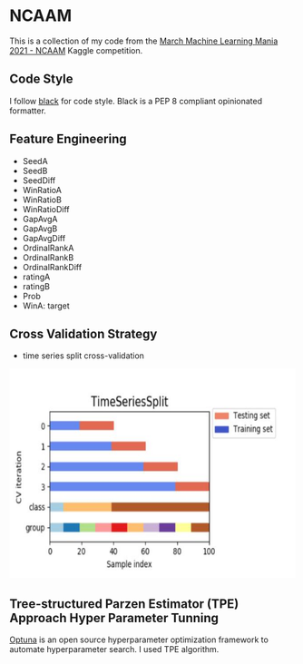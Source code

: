 # NCAAM
This is a collection of my code from the [March Machine Learning Mania 2021 - NCAAM](https://www.kaggle.com/c/ncaam-march-mania-2021) Kaggle competition.

## Code Style
I follow [black](https://pypi.org/project/black/) for code style. Black is a PEP 8 compliant opinionated formatter.

## Feature Engineering
+ SeedA
+ SeedB
+ SeedDiff
+ WinRatioA
+ WinRatioB
+ WinRatioDiff
+ GapAvgA
+ GapAvgB
+ GapAvgDiff
+ OrdinalRankA
+ OrdinalRankB
+ OrdinalRankDiff
+ ratingA
+ ratingB
+ Prob
+ WinA: target

## Cross Validation Strategy
+ time series split cross-validation
<img src="image/time series split cross-validation.JPG"  width="700" height="370">


## Tree-structured Parzen Estimator (TPE) Approach Hyper Parameter Tunning
[Optuna](https://optuna.org/) is an open source hyperparameter optimization framework to automate hyperparameter search. I used TPE algorithm.
